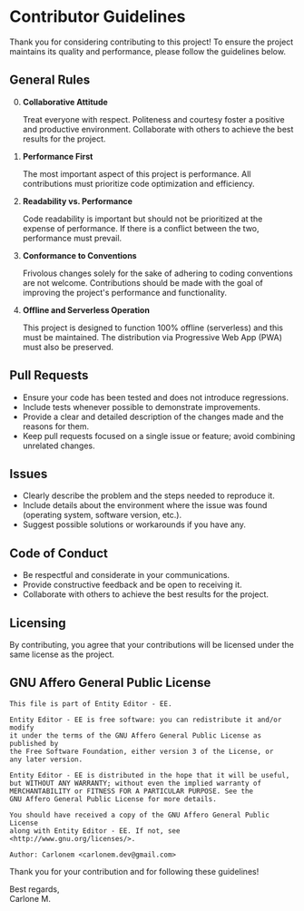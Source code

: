 # Contributor Guidelines

Thank you for considering contributing to this project! To ensure the project maintains its quality and performance, please follow the guidelines below.

## General Rules

0. **Collaborative Attitude**

    Treat everyone with respect. Politeness and courtesy foster a positive and productive environment. Collaborate with others to achieve the best results for the project.

1. **Performance First**
   
   The most important aspect of this project is performance. All contributions must prioritize code optimization and efficiency.

2. **Readability vs. Performance**
   
   Code readability is important but should not be prioritized at the expense of performance. If there is a conflict between the two, performance must prevail.

3. **Conformance to Conventions**
   
   Frivolous changes solely for the sake of adhering to coding conventions are not welcome. Contributions should be made with the goal of improving the project's performance and functionality.

4. **Offline and Serverless Operation**
   
   This project is designed to function 100% offline (serverless) and this must be maintained. The distribution via Progressive Web App (PWA) must also be preserved.


## Pull Requests

- Ensure your code has been tested and does not introduce regressions.
- Include tests whenever possible to demonstrate improvements.
- Provide a clear and detailed description of the changes made and the reasons for them.
- Keep pull requests focused on a single issue or feature; avoid combining unrelated changes.

## Issues

- Clearly describe the problem and the steps needed to reproduce it.
- Include details about the environment where the issue was found (operating system, software version, etc.).
- Suggest possible solutions or workarounds if you have any.

## Code of Conduct

- Be respectful and considerate in your communications.
- Provide constructive feedback and be open to receiving it.
- Collaborate with others to achieve the best results for the project.

## Licensing

By contributing, you agree that your contributions will be licensed under the same license as the project.

## GNU Affero General Public License

    This file is part of Entity Editor - EE.

    Entity Editor - EE is free software: you can redistribute it and/or modify
    it under the terms of the GNU Affero General Public License as published by
    the Free Software Foundation, either version 3 of the License, or
    any later version.

    Entity Editor - EE is distributed in the hope that it will be useful,
    but WITHOUT ANY WARRANTY; without even the implied warranty of
    MERCHANTABILITY or FITNESS FOR A PARTICULAR PURPOSE. See the
    GNU Affero General Public License for more details.

    You should have received a copy of the GNU Affero General Public License
    along with Entity Editor - EE. If not, see <http://www.gnu.org/licenses/>.

    Author: Carlonem <carlonem.dev@gmail.com>

Thank you for your contribution and for following these guidelines!

Best regards,  
Carlone M.
